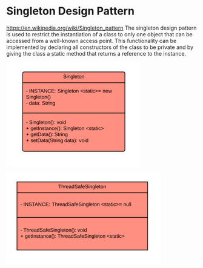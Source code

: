 # Singleton Design Pattern
https://en.wikipedia.org/wiki/Singleton_pattern
The singleton design pattern is used to restrict the instantiation of a class to only one object that can be accessed from a well-known access point.
This functionality can be implemented by declaring all constructors of the class to be private and by giving the class a static method that returns a reference to the instance.


![Singleton](src/main/resources/diagrams/SingletonDesignPattern.png?raw=true "Singleton Example")

![Thread Safe Singleton](src/main/resources/diagrams/ThreadSafeSingletonDesignPattern.png?raw=true "Thread Safe Singleton Example")
